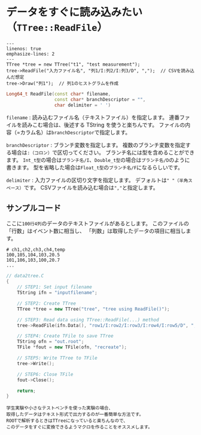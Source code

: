 # データをすぐに読み込みたい（``TTree::ReadFile``）

```{code-block} cpp
---
linenos: true
emphasize-lines: 2
---
TTree *tree = new TTree("t1", "test measurement");
tree->ReadFile("入力ファイル名", "列1/I:列2/I:列3/D", ",");  // CSVを読み込んだ想定
tree->Draw("列1");  // 列1のヒストグラムを作成
```

```cpp
Long64_t ReadFile(const char* filename,
                  const char* branchDescriptor = "",
                  char delimiter = ' ')
```

``filename``
:   読み込むファイル名（テキストファイル）を指定します。
    連番ファイルを読みこむ場合は、後述する TString を使うと楽ちんです。
    ファイルの内容（=カラム名）は``branchDescriptor``で指定します。

``branchDescriptor``
:   ブランチ変数を指定します。
    複数のブランチ変数を指定する場合は``:（コロン）``で区切ってください。
    ブランチ名には型を含めることができます。
    ``Int_t型``の場合は``ブランチ名/I``、``Double_t型``の場合は``ブランチ名/D``のように書きます。
    型を省略した場合は``Float_t型``の``ブランチ名/F``になるらしいです。

``delimiter``
:   入力ファイルの区切り文字を指定します。
    デフォルトは``" "（半角スペース）``です。
    CSVファイルを読み込む場合は``","``と指定します。

## サンプルコード

ここに``100行4列``のデータのテキストファイルがあるとします。
このファイルの「行数」はイベント数に相当し、
「列数」は取得したデータの項目に相当します。

```unixconfig
# ch1,ch2,ch3,ch4,temp
100,105,104,103,20.5
101,106,103,100,20.7
...
```


```cpp
// data2tree.C
{
    // STEP1: Set input filename
    TString ifn = "inputfilename";

    // STEP2: Create TTree
    TTree *tree = new TTree("tree", "tree using ReadFile()");

    // STEP3: Read data using TTree::ReadFile(...) method
    tree->ReadFile(ifn.Data(), "row1/I:row2/I:row3/I:row4/I:row5/D", ",");

    // STEP4: Create TFile to save TTree
    TString ofn = "out.root";
    TFile *fout = new TFile(ofn, "recreate");

    // STEP5: Write TTree to TFile
    tree->Write();

    // STEP6: Close TFile
    fout->Close();

    return;
}
```


```{note}
学生実験や小さなテストベンチを使った実験の場合、
取得したデータはテキスト形式で出力するのが一番簡単な方法です。
ROOTで解析するときはTTreeになっていると楽ちんなので、
このデータをすぐに変換できるようマクロを作ることをオススメします。
```
